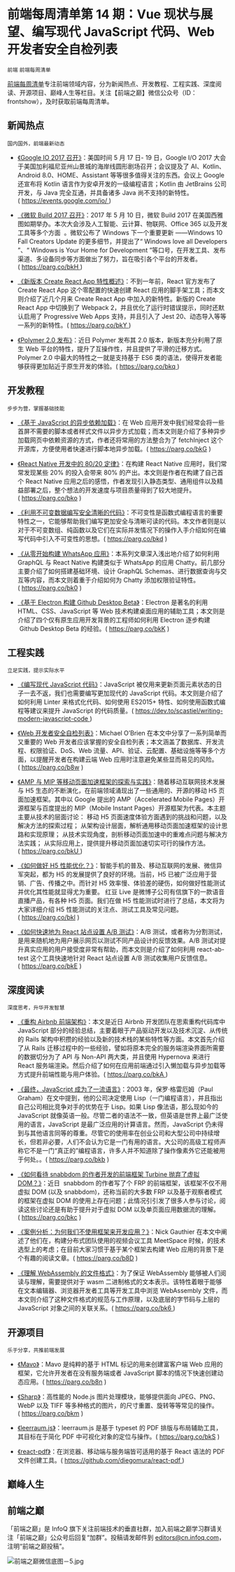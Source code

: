 # 前端每周清单第 14 期：Vue 现状与展望、编写现代 JavaScript 代码、Web 开发者安全自检列表

`前端` `前端每周清单`

[前端每周清单](http://www.infoq.com/cn/FE-Weekly)专注前端领域内容，分为新闻热点、开发教程、工程实践、深度阅读、开源项目、巅峰人生等栏目。关注【前端之巅】微信公众号（ID：frontshow），及时获取前端每周清单。

## 新闻热点

`国内国外，前端最新动态`

* [《Google IO 2017 召开》](https://events.google.com/io/)：美国时间 5 月 17 日- 19 日，Google I/O 2017 大会于美国加利福尼亚州山景城的海岸线圆形剧场召开；会议提及了 AI、Kotlin、Android 8.0、HOME、Assistant 等等很多值得关注的东西。会议上 Google 还宣布将 Kotlin 语言作为安卓开发的一级编程语言；Kotlin 由 JetBrains 公司开发，与 Java 完全互通，并具备诸多 Java 尚不支持的新特性。( https://events.google.com/io/ )

* [《微软 Build 2017 召开》](https://parg.co/bkH)：2017 年 5 月 10 日，微软 Build 2017 在美国西雅图如期举办。本次大会涉及人工智能、云计算、物联网、Office 365 以及开发工具等多个方面  。微软公布了 Windows 下一个重要更新 ——Windows 10 Fall Creators Update 的更多细节，并提出了“ Windows love all Developers ”、“ Windows is Your Home for Development ”等口号，在开发工具、发布渠道、多设备同步等方面做出了努力，旨在吸引各个平台的开发者。( https://parg.co/bkH )

* [《新版本 Create React App 特性概述》](https://parg.co/bkY)：不到一年前，React 官方发布了 Create React App 这个零配置的快速创建 React 应用的脚手架工具；而本文则介绍了近几个月来 Create React App 中加入的新特性。新版的 Create React App 中切换到了 Webpack 2，并且优化了运行时错误提示，同时还默认启用了 Progressive Web Apps 支持，并且引入了 Jest 20、动态导入等等一系列的新特性。( https://parg.co/bkY )

* [《Polymer 2.0 发布》](https://www.polymer-project.org/blog/2017-05-15-time-for-two)：近日 Polymer 发布其 2.0 版本，新版本充分利用了原生 Web 平台的特性，提升了互操作性，并且提供了平滑的迁移方式。Polymer 2.0 中最大的特性之一就是支持基于 ES6 类的语法，使得开发者能够获得更加贴近于原生开发的体验。( https://parg.co/bkq )

## 开发教程

`步步为营，掌握基础技能`

* [《基于 JavaScript 的异步依赖加载》](https://parg.co/bkG)：在 Web 应用开发中我们经常会将一些首屏不需要的脚本或者样式文件以异步方式加载；而本文则是介绍了多种异步加载网页中依赖资源的方式，作者还将常用的方法整合为了 fetchInject 这个开源库，方便使用者快速进行脚本地异步加载。( https://parg.co/bkG )

* [《React Native 开发中的 80/20 定律》](https://parg.co/bko)：在构建 React Native 应用时，我们常常发现某些 20% 的投入会带来 80% 的产出。本文则是作者在构建了自己首个 React Native 应用之后的感悟，作者发现引入静态类型、通用组件以及精益部署之后，整个想法的开发速度与项目质量得到了较大地提升。( https://parg.co/bko )

* [《利用不可变数据编写安全清晰的代码》](https://parg.co/bkd)：不可变性是函数式编程语言的重要特性之一，它能够帮助我们编写更加安全与清晰可读的代码。本文作者则是以对于不可变数组、纯函数以及它们在实际并发情况下的操作入手介绍如何在编写代码中引入不可变性的思想。( https://parg.co/bkd )

* [《从零开始构建 WhatsApp 应用》](https://parg.co/bk0)：本系列文章深入浅出地介绍了如何利用 GraphQL 与 React Native 构建类似于 WhatsApp 的应用 Chatty。前几部分主要介绍了如何搭建基础环境、设计 GraphQL Schemas、进行数据查询与交互等内容，而本文则着重于介绍如何为 Chatty 添加权限验证特性。( https://parg.co/bk0 )

* [《基于 Electron 构建 Github Desktop Beta》](https://parg.co/bkK)：Electron 是著名的利用 HTML、CSS、JavaScript 等 Web 技术构建桌面应用的辅助工具；本文则是介绍了四个仅有原生应用开发背景的工程师如何利用 Electron 逐步构建  Github Desktop Beta 的经验。( https://parg.co/bkK )

## 工程实践

`立足实践，提示实际水平`

* [《编写现代 JavaScript 代码》](https://dev.to/scastiel/writing-modern-javascript-code)：JavaScript 被仅用来更新页面元素状态的日子一去不返，我们也需要编写更加现代的 JavaScript 代码。本文则是介绍了如何利用 Linter 来格式化代码、如何使用 ES2015+ 特性、如何使用函数式编程等建议来提升 JavaScript 的代码质量。( https://dev.to/scastiel/writing-modern-javascript-code )

- [《Web 开发者安全自检列表》](https://parg.co/b8w)：Michael O’Brien 在本文中分享了一系列简单而又重要的 Web 开发者应该掌握的安全自检列表；本文涵盖了数据库、开发流程、权限验证、DoS、Web 流量、API、验证、云配置、基础设施等等多个方面，以提醒开发者在构建云端 Web 应用时注意避免某些显而易见的风险。( https://parg.co/b8w )

* [《AMP 与 MIP 等移动页面加速框架的探索与实践》](https://parg.co/bkU)：随着移动互联网技术发展与 H5 生态的不断演化，在前端领域涌现出了一些通用的、开源的移动 H5 页面加速框架。其中以 Google 提出的 AMP（Accelerated Mobile Pages）开源框架与百度提出的 MIP（Mobile Instant Pages）开源框架为代表。本主题主要从技术的层面讨论： 移动 H5 页面速度体验方面遇到的挑战和问题，以及解决方法的探索过程； 从架构设计层面，解析通用移动页面加速框架的设计思路和实现原理； 从技术实现角度，剖析移动页面加速中的重难点问题与解决方法实践； 从实际应用上，提供提升移动页面加速切实可行的操作方法。( https://parg.co/bkU )

- [《如何做好 H5 性能优化？》](https://parg.co/bkl)：智能手机的普及、移动互联网的发展、微信异军突起，都为 H5 的发展提供了良好的环境。当前，H5 已被广泛应用于营销、广告、传播之中。而针对 H5 效率慢、体验差的硬伤，如何做好性能测试并优化其性能就显得尤为重要。 红豆 Live 是微博子公司有信旗下的一款语音直播产品，有各种 H5 页面。我们在做 H5 性能测试时进行了总结，本文将为大家详细介绍 H5 性能测试的关注点、测试工具及常见问题。( https://parg.co/bkl )

* [《如何快速地为 React 站点设置 A/B 测试》](https://parg.co/bkE)：A/B 测试，或者称为分割测试，是用来随机地为用户展示网页以测试不同产品设计的反馈效果。A/B 测试对提升真实应用的用户接受度非常有帮助，而本文则是介绍了如何利用 react-ab-test 这个工具快速地针对 React 站点设置 A/B 测试收集用户反馈信息。( https://parg.co/bkE )

## 深度阅读

`深度思考，升华开发智慧`

* [《重构 Airbnb 前端架构》](https://parg.co/bkA)：本文是近日 Airbnb 开发团队在思索重构代码库中 JavaScript 部分的经验总结，主要着眼于产品驱动开发以及技术沉淀、从传统的 Rails 架构中积攒的经验以及新的技术栈的某些特性等方面。本文首先介绍了从 Rails 迁移过程中的一些经验，譬如将原本完全的服务端渲染界面所需要的数据切分为了 API 与 Non-API 两大类，并且使用 Hypernova 来进行 React 服务端渲染。然后介绍了如何在应用前端通过引入懒加载与异步加载等方式提升前端性能与用户体验。( https://parg.co/bkA )

- [《最终，JavaScript 成为了一流语言》](http://www.infoq.com/cn/news/2017/05/JavaScript-become-language)：2003 年，保罗·格雷厄姆（Paul Graham）在文中提到，他的公司决定使用 Lisp（一门编程语言），并且指出自己公司相比竞争对手的优势在于 Lisp。如果 Lisp 像法语，那么现如今的 JavaScript 就像英语一般。尽管二者的语法不一致，但英语是世界上最广泛使用的语言，JavaScript 是最广泛应用的计算语言。然而，JavaScript 仍未得到与其他语言同等的尊重。尽管它的使用率在创业公司和大型公司中持续增长，但若非必要，人们不会认为它是一门有用的语言。大公司的高级工程师声称它不是一门“真正的”编程语言，许多人并不知道除了操作像素外它还能被用于何处。。( https://parg.co/bkb )

* [《如何看待 snabbdom 的作者开发的前端框架 Turbine 抛弃了虚拟 DOM？》](https://parg.co/bkc)：近日  snabbdom 的作者写了个 FRP 的前端框架，该框架不仅不用虚拟 DOM (以及 snabbdom)，还称当前的大多数 FRP 以及基于观察者模式的框架在虚拟 DOM 的使用上存在问题；此情况引引发了很多人参与讨论，阅读这些讨论还是有助于提升对于虚拟 DOM 以及单页面应用数据流的理解。( https://parg.co/bkc )

- [《案例分析：为何我们不使用框架来开发应用？》](https://parg.co/b8D)：Nick Gauthier 在本文中阐述了他们在，构建分布式团队使用的视频会议工具 MeetSpace 时候，的技术选型上的考虑；在目前大家习惯于基于某个框架去构建 Web 应用的背景下是个有趣的阅读文章。( https://parg.co/b8D )

* [《理解 WebAssembly 的文件格式》](https://parg.co/bk6)：为了保证 WebAssembly 能够被人们阅读与理解，需要提供对于 wasm 二进制格式的文本表示。该特性着眼于能够在文本编辑器、浏览器开发者工具等开发工具中浏览 WebAssembly 文件，而本文则介绍了这种文件格式的规范与工作原理，以及底层的字节码与上层的 JavaScript 对象之间的关联关系。( https://parg.co/bk6 )

## 开源项目

`乐于分享，共推前端发展`

* [《Mavo》](https://parg.co/b8n)：Mavo 是纯粹的基于 HTML 标记的用来创建富客户端 Web 应用的框架，它允许开发者在没有服务端或者 JavaScript 脚本的情况下快速创建动态应用。( https://parg.co/b8n )

- [《Sharp》](https://parg.co/bkm)：高性能的 Node.js 图片处理模块，能够提供面向 JPEG、PNG、WebP 以及 TIFF 等多种格式的图片，的尺寸重置、旋转等等常见的操作。( https://parg.co/bkm )

* [《leerraum.js》](https://github.com/pkamenarsky/leerraum.js/blob/master/README.md)：leerraum.js 是基于 typeset 的 PDF 排版与布局辅助工具，其目标在于简化 PDF 中可视化对象的定位与操作。( https://parg.co/bkS )

- [《react-pdf》](https://github.com/diegomura/react-pdf)：在浏览器、移动端与服务端皆可适用的基于 React 语法的 PDF 文件创建工具。( https://github.com/diegomura/react-pdf )

## 巅峰人生

## 前端之巅

「前端之巅」是 InfoQ 旗下关注前端技术的垂直社群，加入前端之巅学习群请关注「前端之巅」公众号后回复“加群”。投稿请发邮件到 editors@cn.infoq.com，注明“前端之巅投稿”。

![前端之巅微信底图－5.jpg](http://upload-images.jianshu.io/upload_images/1647496-01712a993d2b23de.jpg?imageMogr2/auto-orient/strip%7CimageView2/2/w/1240)
